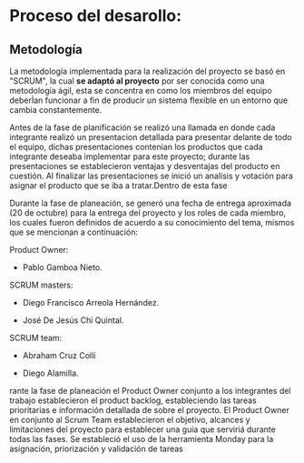 # Proceso del desarollo:

## Metodología

La metodología implementada para la realización del proyecto se basó en "SCRUM", la cual **se adaptó al proyecto** por ser conocida como una metodología ágil, esta se concentra en como los miembros del equipo deberÌan funcionar a fin de producir un sistema flexible en un entorno que cambia constantemente.

Antes de la fase de planificación se realizó una llamada en donde cada integrante realizó un presentacion detallada para presentar delante de todo el equipo, dichas presentaciones contenian los productos que cada integrante deseaba implementar para este proyecto; durante las presentaciones se establecieron ventajas y desventajas del producto en cuestión. Al finalizar las presentaciones se inició un analísis y votación para asignar el producto que se iba a tratar.Dentro de esta fase 

Durante la fase de planeación, se generó una fecha de entrega aproximada (20 de octubre) para la entrega del proyecto y los roles de cada miembro, los cuales fueron definidos de acuerdo a su conocimiento del tema, mismos que se mencionan a continuación:

Product Owner:


* Pablo Gamboa Nieto.



SCRUM masters:


* Diego Francisco Arreola Hernández.



* José De Jesús Chi Quintal.


SCRUM team:


* Abraham Cruz Colli


* Diego Alamilla.

rante la fase de planeación el Product Owner conjunto a los integrantes del trabajo establecieron el product backlog, estableciendo las tareas prioritarias e información detallada de sobre el proyecto. El Product Owner en conjunto al Scrum Team establecieron el objetivo, alcances y limitaciones del proyecto para establecer una guia que serviriá durante todas las fases. Se estableció el uso de la herramienta Monday para la asignación, priorización y validación de tareas





